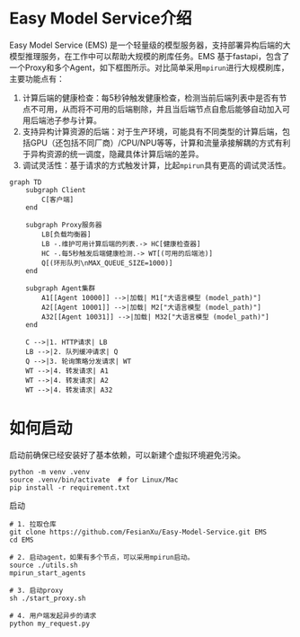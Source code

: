 # Easy Model Service介绍

Easy Model Service (EMS) 是一个轻量级的模型服务器，支持部署异构后端的大模型推理服务，在工作中可以帮助大规模的刷库任务。EMS 基于fastapi，包含了一个Proxy和多个Agent，如下框图所示。对比简单采用`mpirun`进行大规模刷库，主要功能点有：

1. 计算后端的健康检查：每5秒钟触发健康检查，检测当前后端列表中是否有节点不可用，从而将不可用的后端剔除，并且当后端节点自愈后能够自动加入可用后端池子参与计算。
2. 支持异构计算资源的后端：对于生产环境，可能具有不同类型的计算后端，包括GPU（还包括不同厂商）/CPU/NPU等等，计算和流量承接解耦的方式有利于异构资源的统一调度，隐藏具体计算后端的差异。
3. 调试灵活性：基于请求的方式触发计算，比起`mpirun`具有更高的调试灵活性。

```mermaid
graph TD
    subgraph Client
        C[客户端]
    end

    subgraph Proxy服务器
    	LB[负载均衡器]
        LB -.维护可用计算后端的列表.-> HC[健康检查器]
        HC -.每5秒触发后端健康检测.-> WT[(可用的后端池)]
        Q[(环形队列\nMAX_QUEUE_SIZE=1000)]
    end

    subgraph Agent集群
        A1[[Agent 10000]] -->|加载| M1["大语言模型 (model_path)"]
        A2[[Agent 10001]] -->|加载| M2["大语言模型 (model_path)"]
        A32[[Agent 10031]] -->|加载| M32["大语言模型 (model_path)"]
    end

	C -->|1. HTTP请求| LB
    LB -->|2. 队列缓冲请求| Q
    Q -->|3. 轮询策略分发请求| WT
    WT -->|4. 转发请求| A1
    WT -->|4. 转发请求| A2
    WT -->|4. 转发请求| A32
```



# 如何启动

启动前确保已经安装好了基本依赖，可以新建个虚拟环境避免污染。

```shell
python -m venv .venv
source .venv/bin/activate  # for Linux/Mac
pip install -r requirement.txt
```



启动

```shell
# 1. 拉取仓库
git clone https://github.com/FesianXu/Easy-Model-Service.git EMS
cd EMS

# 2. 启动agent，如果有多个节点，可以采用mpirun启动。
source ./utils.sh
mpirun_start_agents

# 3. 启动proxy
sh ./start_proxy.sh

# 4. 用户端发起异步的请求
python my_request.py
```





